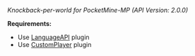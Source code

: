 *Knockback-per-world for PocketMine-MP (API Version: 2.0.0)*

**Requirements:**
- Use [LanguageAPI](https://github.com/xchillz/LanguageAPI/releases/latest) plugin
- Use [CustomPlayer](https://github.com/xchillz/CustomPlayer/releases/latest) plugin
